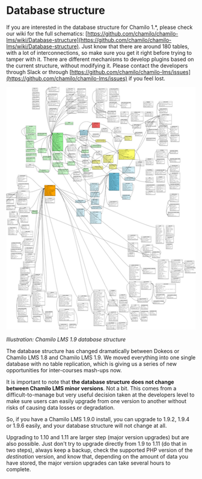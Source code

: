 # Database structure

If you are interested in the database structure for Chamilo 1.*, please check our wiki for the 
full schematics: [https://github.com/chamilo/chamilo-lms/wiki/Database-structure](https://github.com/chamilo/chamilo-lms/wiki/Database-structure). 
Just know that there are around 180 tables, with a lot of interconnections, so make sure you 
get it right before trying to tamper with it. There are different mechanisms to develop plugins 
based on the current structure, without modifying it. Please contact the developers through Slack
or through [https://github.com/chamilo/chamilo-lms/issues](https://github.com/chamilo/chamilo-lms/issues) 
if you feel lost.

![](../../.gitbook/assets/images51%20%281%29.png)

_Illustration: Chamilo LMS 1.9 database structure_

The database structure has changed dramatically between Dokeos or Chamilo LMS 1.8 and Chamilo LMS 1.9. 
We moved everything into one single database with no table replication, which is giving us a series of 
new opportunities for inter-courses mash-ups now.

It is important to note that **the database structure does not change between Chamilo LMS minor versions**. 
Not a bit. This comes from a difficult-to-manage but very useful decision taken at the developers level 
to make sure users can easily upgrade from one version to another without risks of causing data losses 
or degradation.

So, if you have a Chamilo LMS 1.9.0 install, you can upgrade to 1.9.2, 1.9.4 or 1.9.6 easily, and your 
database structure will not change at all.

Upgrading to 1.10 and 1.11 are larger step (major version upgrades) but are also possible. Just don't try
to upgrade directly from 1.9 to 1.11 (do that in two steps), always keep a backup, check the supported PHP
version of the *destination* version, and know that, depending on
the amount of data you have stored, the major version upgrades can take several hours to complete.